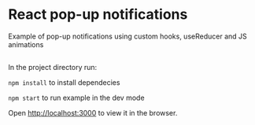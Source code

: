 # React pop-up notifications

Example of pop-up notifications using custom hooks, useReducer and JS animations

## 

In the project directory run:

`npm install` to install dependecies
 
`npm start` to run example in the dev mode

Open [http://localhost:3000](http://localhost:3000) to view it in the browser.
